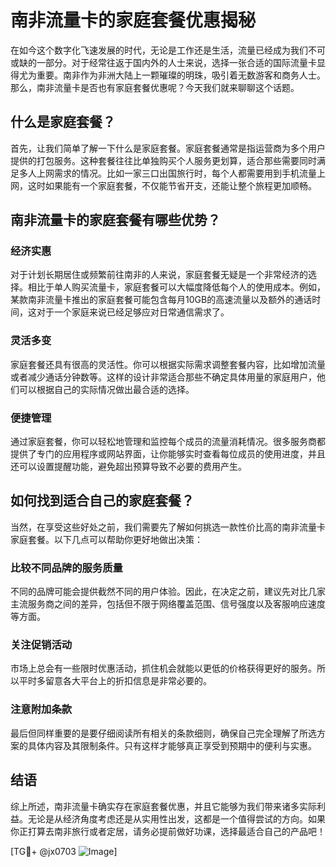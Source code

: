 # 南非流量卡的家庭套餐优惠揭秘

在如今这个数字化飞速发展的时代，无论是工作还是生活，流量已经成为我们不可或缺的一部分。对于经常往返于国内外的人士来说，选择一张合适的国际流量卡显得尤为重要。南非作为非洲大陆上一颗璀璨的明珠，吸引着无数游客和商务人士。那么，南非流量卡是否也有家庭套餐优惠呢？今天我们就来聊聊这个话题。

## 什么是家庭套餐？

首先，让我们简单了解一下什么是家庭套餐。家庭套餐通常是指运营商为多个用户提供的打包服务。这种套餐往往比单独购买个人服务更划算，适合那些需要同时满足多人上网需求的情况。比如一家三口出国旅行时，每个人都需要用到手机流量上网，这时如果能有一个家庭套餐，不仅能节省开支，还能让整个旅程更加顺畅。

## 南非流量卡的家庭套餐有哪些优势？

### 经济实惠

对于计划长期居住或频繁前往南非的人来说，家庭套餐无疑是一个非常经济的选择。相比于单人购买流量卡，家庭套餐可以大幅度降低每个人的使用成本。例如，某款南非流量卡推出的家庭套餐可能包含每月10GB的高速流量以及额外的通话时间，这对于一个家庭来说已经足够应对日常通信需求了。

### 灵活多变

家庭套餐还具有很高的灵活性。你可以根据实际需求调整套餐内容，比如增加流量或者减少通话分钟数等。这样的设计非常适合那些不确定具体用量的家庭用户，他们可以根据自己的实际情况做出最合适的选择。

### 便捷管理

通过家庭套餐，你可以轻松地管理和监控每个成员的流量消耗情况。很多服务商都提供了专门的应用程序或网站界面，让你能够实时查看每位成员的使用进度，并且还可以设置提醒功能，避免超出预算导致不必要的费用产生。

## 如何找到适合自己的家庭套餐？

当然，在享受这些好处之前，我们需要先了解如何挑选一款性价比高的南非流量卡家庭套餐。以下几点可以帮助你更好地做出决策：

### 比较不同品牌的服务质量

不同的品牌可能会提供截然不同的用户体验。因此，在决定之前，建议先对比几家主流服务商之间的差异，包括但不限于网络覆盖范围、信号强度以及客服响应速度等方面。

### 关注促销活动

市场上总会有一些限时优惠活动，抓住机会就能以更低的价格获得更好的服务。所以平时多留意各大平台上的折扣信息是非常必要的。

### 注意附加条款

最后但同样重要的是要仔细阅读所有相关的条款细则，确保自己完全理解了所选方案的具体内容及其限制条件。只有这样才能够真正享受到预期中的便利与实惠。

## 结语

综上所述，南非流量卡确实存在家庭套餐优惠，并且它能够为我们带来诸多实际利益。无论是从经济角度考虑还是从实用性出发，这都是一个值得尝试的方向。如果你正打算去南非旅行或者定居，请务必提前做好功课，选择最适合自己的产品吧！

[TG💪+ @jx0703 ![Image](https://github.com/user-attachments/assets/dbca1d08-cadb-493c-b0ec-ad6f7a83f270)]